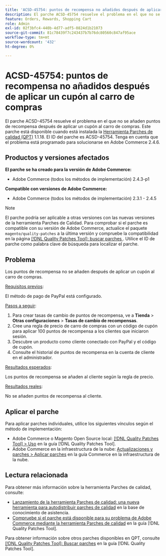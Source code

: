 ```yaml
---
title: 'ACSD-45754: puntos de recompensa no añadidos después de aplicar un cupón al carro de compras'
description: El parche ACSD-45754 resuelve el problema en el que no se añaden puntos de recompensa después de aplicar un cupón al carro de compras. Este parche está disponible cuando está instalada la [Quality Patches Tool (QPT)](https://experienceleague.adobe.com/es/docs/commerce-knowledge-base/kb/announcements/commerce-announcements/magento-quality-patches-released-new-tool-to-self-serve-quality-patches) 1.1.18. El ID del parche es ACSD-45754. Tenga en cuenta que el problema está programado para solucionarse en Adobe Commerce 2.4.6.
feature: Orders, Rewards, Shopping Cart
role: Admin
exl-id: 02f3bfc4-440b-4d77-adf5-0824d1b21073
source-git-commit: 81c78439f7c243437b7b76dc80560c847af95ace
workflow-type: tm+mt
source-wordcount: '432'
ht-degree: 0%

---
```


# ACSD-45754: puntos de recompensa no añadidos después de aplicar un cupón al carro de compras

El parche ACSD-45754 resuelve el problema en el que no se añaden puntos de recompensa después de aplicar un cupón al carro de compras. Este parche está disponible cuando está instalada la [Herramienta Parches de calidad (QPT)](https://experienceleague.adobe.com/es/docs/commerce-knowledge-base/kb/announcements/commerce-announcements/magento-quality-patches-released-new-tool-to-self-serve-quality-patches) 1.1.18. El ID del parche es ACSD-45754. Tenga en cuenta que el problema está programado para solucionarse en Adobe Commerce 2.4.6.

## Productos y versiones afectados

**El parche se ha creado para la versión de Adobe Commerce:**

* Adobe Commerce (todos los métodos de implementación) 2.4.3-p1

**Compatible con versiones de Adobe Commerce:**

* Adobe Commerce (todos los métodos de implementación) 2.3.1 - 2.4.5

>[!NOTE]
>
>El parche podría ser aplicable a otras versiones con las nuevas versiones de la herramienta Parches de Calidad. Para comprobar si el parche es compatible con su versión de Adobe Commerce, actualice el paquete `magento/quality-patches` a la última versión y compruebe la compatibilidad en la página [[!DNL Quality Patches Tool]: buscar parches ](https://experienceleague.adobe.com/es/docs/commerce-knowledge-base/kb/announcements/commerce-announcements/magento-quality-patches-released-new-tool-to-self-serve-quality-patches). Utilice el ID de parche como palabra clave de búsqueda para localizar el parche.

## Problema

Los puntos de recompensa no se añaden después de aplicar un cupón al carro de compras.

<u>Requisitos previos</u>:

El método de pago de PayPal está configurado.

<u>Pasos a seguir</u>:

1. Para crear tasas de cambio de puntos de recompensa, ve a **Tienda** > **Otras configuraciones** > **Tasas de cambio de recompensas**.
1. Cree una regla de precio de carro de compras con un código de cupón para aplicar 100 puntos de recompensa a los clientes que iniciaron sesión.
1. Descubre un producto como cliente conectado con PayPal y el código de cupón.
1. Consulte el historial de puntos de recompensa en la cuenta de cliente en el administrador.

<u>Resultados esperados</u>:

Los puntos de recompensa se añaden al cliente según la regla de precio.

<u>Resultados reales</u>:

No se añaden puntos de recompensa al cliente.

## Aplicar el parche

Para aplicar parches individuales, utilice los siguientes vínculos según el método de implementación:

* Adobe Commerce o Magento Open Source local: [[!DNL Quality Patches Tool] > Uso](/help/tools/quality-patches-tool/usage.md) en la guía [!DNL Quality Patches Tool].
* Adobe Commerce en la infraestructura de la nube: [Actualizaciones y parches > Aplicar parches](https://experienceleague.adobe.com/docs/commerce-cloud-service/user-guide/develop/upgrade/apply-patches.html?lang=es) en la guía Commerce en la infraestructura de la nube.

## Lectura relacionada

Para obtener más información sobre la herramienta Parches de calidad, consulte:

* [Lanzamiento de la herramienta Parches de calidad: una nueva herramienta para autodistribuir parches de calidad](https://experienceleague.adobe.com/es/docs/commerce-knowledge-base/kb/announcements/commerce-announcements/magento-quality-patches-released-new-tool-to-self-serve-quality-patches) en la base de conocimiento de asistencia.
* [Compruebe si el parche está disponible para su problema de Adobe Commerce mediante la herramienta Parches de calidad](/help/tools/quality-patches-tool/patches-available-in-qpt/check-patch-for-magento-issue-with-magento-quality-patches.md) en la guía [!DNL Quality Patches Tool].

Para obtener información sobre otros parches disponibles en QPT, consulte [[!DNL Quality Patches Tool]: Buscar parches](https://experienceleague.adobe.com/tools/commerce-quality-patches/index.html?lang=es) en la guía [!DNL Quality Patches Tool].
